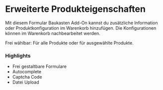 # Erweiterte Produkteigenschaften

Mit diesem Formular Baukasten Add-On kannst du zusätzliche Information 
oder Produktkonfiguration im Warenkorb hinzufügen. Die Konfigurationen 
können im Warenkorb nachbearbeitet werden.

Frei wählbar: Für alle Produkte oder für ausgewählte Produkte.

### Highlights

- Frei gestaltbare Formulare
- Autocomplete
- Captcha Code
- Datei Upload
